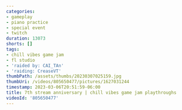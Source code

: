 ```yaml
---
categories:
- gameplay
- piano practice
- special event
- twitch
duration: 13073
shorts: []
tags:
- chill vibes game jam
- fl studio
- 'raided by: CAI_TAn'
- 'raiding: CreaseVT'
thumbPath: /assets/thumbs/20230307025159.jpg
thumbUri: /videos/805650477/pictures/1627031244
timestamp: 2023-03-06T20:51:59-06:00
title: 7th stream anniversary | chill vibes game jam playthroughs
videoId: '805650477'
---
```


